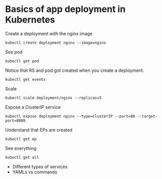 # Basics of app deployment in Kubernetes

Create a deployment with the nginx image
```
kubectl create deployment nginx --image=nginx
```

See pod
```
kubectl get pod
```

Notice that RS and pod got created when you create a deployment.
```
kubectl get events
```

Scale
```
kubectl scale deployment/nginx --replicas=5
```

Expose a ClusterIP service
```
kubectl expose deployment nginx --type=ClusterIP --port=80 --target-port=8080
```

Understand that EPs are created
```
kubectl get ep
```


See everything
```
kubectl get all
```

- Different types of services
- YAMLs vs commands
